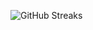 ![GitHub Streaks](https://github-streaks-mqc9.onrender.com/streak/happilli/image?theme=midnight&cache_bust=1743170231&lang=ja)
